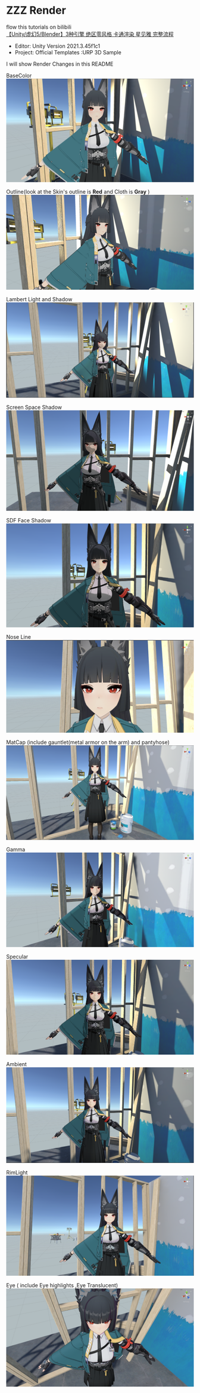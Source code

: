 # ZZZ Render

flow this tutorials on bilibili  
[【Unity/虚幻5/Blender】3种引擎 绝区零风格 卡通渲染 星见雅 完整流程](https://www.bilibili.com/video/BV1kBBKYRE6Q)



- Editor:  Unity Version 2021.3.45f1c1 
- Project: Official Templates :URP 3D Sample 

I will show Render Changes in this README

BaseColor 
![](Image/BaseColor.png)

Outline(look at the Skin's outline is **Red** and Cloth is **Gray** )
![](Image/Outline.png)

Lambert Light and Shadow
![](Image/Lambert.png)

Screen Space Shadow
![](Image/ScreenSpaceShadow.png)

SDF Face Shadow
![](Image/SDF%20Face%20Shadow.png)

Nose Line
![](Image/NoseLine.png)

MatCap (include gauntlet(metal armor on the arm) and pantyhose)
![](Image/MatCap.png)

Gamma
![](Image/Gamma.png)

Specular
![](Image/Specular.png)

Ambient
![](Image/Ambient.png)

RimLight
![](Image/RimLight.png)

Eye ( include Eye highlights ,Eye Translucent)
![](Image/Eye.png)